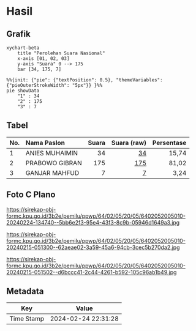 # Hasil

## Grafik

```mermaid
xychart-beta
    title "Perolehan Suara Nasional"
    x-axis [01, 02, 03]
    y-axis "Suara" 0 --> 175
    bar [34, 175, 7]
```

```mermaid
%%{init: {"pie": {"textPosition": 0.5}, "themeVariables": {"pieOuterStrokeWidth": "5px"}} }%%
pie showData
    "1" : 34
    "2" : 175
    "3" : 7
```

## Tabel

| No. | Nama Paslon    | Suara | Suara (raw) | Persentase |
|:--- |:-------------- | -----:| -----------:| ----------:|
| 1   | ANIES MUHAIMIN | 34    | [34][p-1]   | 15,74      |
| 2   | PRABOWO GIBRAN | 175   | [175][p-2]  | 81,02      |
| 3   | GANJAR MAHFUD  | 7     | [7][p-3]    | 3,24       |


[p-1]: https://github.com/gigit-pemilu/pemilu-2024/blob/main/pilpres/hitung-suara/sub/64-kalimantan-timur/sub/02-kutai-kartanegara/sub/05-muara-badak/sub/2005-tanjung-limau/sub/010-tps/sub/paslon-1.txt
[p-2]: https://github.com/gigit-pemilu/pemilu-2024/blob/main/pilpres/hitung-suara/sub/64-kalimantan-timur/sub/02-kutai-kartanegara/sub/05-muara-badak/sub/2005-tanjung-limau/sub/010-tps/sub/paslon-2.txt
[p-3]: https://github.com/gigit-pemilu/pemilu-2024/blob/main/pilpres/hitung-suara/sub/64-kalimantan-timur/sub/02-kutai-kartanegara/sub/05-muara-badak/sub/2005-tanjung-limau/sub/010-tps/sub/paslon-3.txt

## Foto C Plano

https://sirekap-obj-formc.kpu.go.id/3b2e/pemilu/ppwp/64/02/05/20/05/6402052005010-20240224-134740--5bb6e2f3-95e4-43f3-8c9b-05946d1649a3.jpg

https://sirekap-obj-formc.kpu.go.id/3b2e/pemilu/ppwp/64/02/05/20/05/6402052005010-20240215-051300--62aeae02-3a59-45a6-94cb-3cec5b270da2.jpg

https://sirekap-obj-formc.kpu.go.id/3b2e/pemilu/ppwp/64/02/05/20/05/6402052005010-20240215-051502--d6bccc41-2c44-4261-b592-105c96ab1b49.jpg


## Metadata

| Key        | Value               |
| ---------- | ------------------- |
| Time Stamp | 2024-02-24 22:31:28 |



